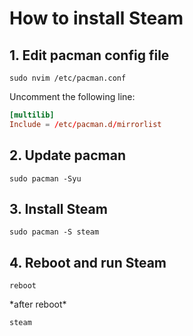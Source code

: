 # How to install Steam

## 1. Edit pacman config file

`sudo nvim /etc/pacman.conf`

Uncomment the following line:

```conf
[multilib]
Include = /etc/pacman.d/mirrorlist
```

## 2. Update pacman

`sudo pacman -Syu`

## 3. Install Steam

`sudo pacman -S steam`

## 4. Reboot and run Steam

`reboot`

\*after reboot\*

`steam`
